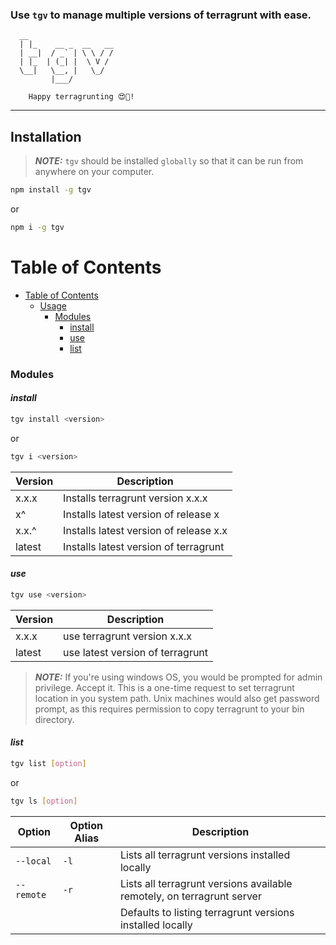 ### Use `tgv` to manage multiple versions of terragrunt with ease.
      __
      | |_    __ _  __   __
      | __|  / _` | \ \ / /
      | |_  | (_| |  \ V / 
      \__|   \__, |   \_/  
             |___/   

        Happy terragrunting 😍🥂!
  ---------------------------------------

## Installation
> **_NOTE:_** `tgv` should be installed `globally` so that it can be run from anywhere on your computer.
```sh
npm install -g tgv
```
or
```sh
npm i -g tgv
```
# Table of Contents

<!--ts-->
* [Table of Contents](#table-of-contents)
  * [Usage](#usage)
    * [Modules](#modules)
      * [install](#install)
      * [use](#use)
      * [list](#list)
<!--te-->

### Modules

#### *install*
```sh
tgv install <version>
```
or
```sh
tgv i <version>
```
| Version          | Description                                |
| ---------------- | ------------------------------------------ |
| x.x.x            | Installs terragrunt version x.x.x           |
| x^               | Installs latest version of release x       |
| x.x.^            | Installs latest version of release x.x     |
| latest           | Installs latest version of terragrunt       |

#### *use*
```sh
tgv use <version>
```

| Version          | Description                               |
| ---------------- | ----------------------------------------- |
| x.x.x            | use terragrunt version x.x.x               |
| latest           | use latest version of terragrunt           |

> **_NOTE:_** If you're using windows OS, you would be prompted for admin privilege. Accept it. This is a one-time request to set terragrunt location in you system path. Unix machines would also get password prompt, as this requires permission to copy terragrunt to your bin directory.

#### *list*
```sh
tgv list [option]
```
or
```sh
tgv ls [option]
```
| Option         | Option Alias  |                Description                                             |
| ---------------|---------------|----------------------------------------------------------------------- |
| `--local`      |  `-l`         |  Lists all terragrunt versions installed locally                        |
| `--remote`     |  `-r`         |  Lists all terragrunt versions available remotely, on terragrunt server  |
|                |               |  Defaults to listing terragrunt versions installed locally              |
